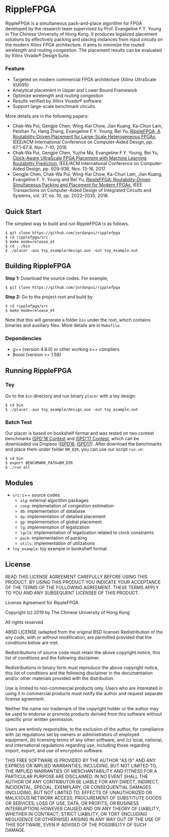 # RippleFPGA

RippleFPGA is a simultaneous pack-and-place algorithm for FPGA developed by the research team supervised by Prof. Evangeline F.Y. Young in The Chinese University of Hong Kong. 
It produces legalized placement solutions by effectively packing and placing instances from input circuits on the modern Xilinx FPGA architecture. 
It aims to minimize the routed wirelength and routing congestion. The placement results can be evaluated by Xilinx Vivado® Design Suite.
### Feature
* Targeted on modern commercial FPGA architecture (Xilinx UltraScale XU095)
* Analytical placement in Upper and Lower Bound Framework
* Optimize wirelength and routing congestion
* Results verified by Xilinx Vivado® software
* Support large-scale benchmark circuits
  
More details are in the following papers:
* Chak-Wa Pui, Gengjie Chen, Wing-Kai Chow, Jian Kuang, Ka-Chun Lam, Peishan Tu, Hang Zhang, Evangeline F.Y. Young, Bei Yu, [RippleFPGA: A Routability-Driven Placement for Large-Scale Heterogeneous FPGAs](http://ieeexplore.ieee.org/document/7827644/), 
IEEE/ACM International Conference on Computer-Aided Design, pp. 67:1-67:8, Nov. 7-10, 2016.
* Chak-Wa Pui, Gengjie Chen, Yuzhe Ma, Evangeline F.Y. Young, Bei Yu, [Clock-Aware UltraScale FPGA Placement with Machine Learning Routability Prediction](http://ieeexplore.ieee.org/document/8203880/), 
IEEE/ACM International Conference on Computer-Aided Design, pp. 929-936, Nov. 13-16, 2017.
* Gengjie Chen, Chak-Wa Pui, Wing-Kai Chow, Ka-Chun Lam, Jian Kuang, Evangeline F. Y. Young and Bei Yu, [RippleFPGA: Routability-Driven Simultaneous Packing and Placement for Modern FPGAs](http://ieeexplore.ieee.org/document/8122004/), 
IEEE Transactions on Computer-Aided Design of Integrated Circuits and Systems, vol. 37, no. 10, pp. 2022–2035, 2018.



## Quick Start

The simplest way to build and run RippleFPGA is as follows.
~~~
$ git clone https://github.com/jordanpui/ripplefpga
$ cd ripplefpga/src
$ make mode=release_mt
$ cd ../bin
$ ./placer -aux toy_example/design.aux -out toy_example.out
~~~

## Building RippleFPGA

**Step 1:** Download the source codes. For example,
~~~
$ git clone https://github.com/jordanpui/ripplefpga
~~~

**Step 2:** Go to the project root and build by
~~~
$ cd ripplefpga/src
$ make mode=release_mt
~~~

Note that this will generate a folder `bin` under the root, which contains binaries and auxiliary files.
More details are in `Makefile`.

### Dependencies

* g++ (version 4.8.0) or other working c++ compliers
* Boost (version >= 1.58)

## Running RippleFPGA

### Toy

Go to the `bin` directory and run binary `placer` with a toy design:
~~~
$ cd bin
$ ./placer -aux toy_example/design.aux -out toy_example.out
~~~

### Batch Test

Our placer is based on bookshelf format and was tested on two contest benchmarks [ISPD'16 Contest](http://www.ispd.cc/contests/16/) and [ISPD'17 Contest](http://www.ispd.cc/contests/17/), which can be downloaded via Dropbox ([ISPD16](https://www.dropbox.com/sh/9c74a6f4o0rrd2t/AAA3V_fiP15pV20fV62apLoqa?dl=0), [ISPD17](https://www.dropbox.com/sh/9aranna360wnez2/AABYc5n1Sak3AY3m25eJ7Nyka?dl=0)).
After download the benchmarks and place them under folder `BM_DIR`, you can use our script `run.sh`:
~~~
$ cd bin
$ export BENCHMARK_PATH=BM_DIR
$ ./run all
~~~

## Modules

* `src`: c++ source codes
    * `alg`: external algorithm packages
    * `cong`: implemetation of congestion estimation
    * `db`: implementation of database
    * `dp`: implementation of detailed placement
    * `gp`: implementation of global placement
    * `lg`: implementation of legalization
    * `lgclk`: implementation of legailzation related to clock constraints
    * `pack`: implementation of packing
    * `utils`: implementation of utilizations
* `toy_example`: toy example in bookshelf format

## License
READ THIS LICENSE AGREEMENT CAREFULLY BEFORE USING THIS PRODUCT. BY USING THIS PRODUCT YOU INDICATE YOUR ACCEPTANCE OF THE TERMS OF THE FOLLOWING AGREEMENT. THESE TERMS APPLY TO YOU AND ANY SUBSEQUENT LICENSEE OF THIS PRODUCT.



License Agreement for RippleFPGA



Copyright (c) 2019 by The Chinese University of Hong Kong



All rights reserved



ABSD LICENSE (adapted from the original BSD license) Redistribution of the any code, with or without modification, are permitted provided that the conditions below are met. 



Redistributions of source code must retain the above copyright notice, this list of conditions and the following disclaimer.



Redistributions in binary form must reproduce the above copyright notice, this list of conditions and the following disclaimer in the documentation and/or other materials provided with the distribution.



Use is limited to non-commercial products only. Users who are interested in using it in commercial products must notify the author and request separate license agreement.



Neither the name nor trademark of the copyright holder or the author may be used to endorse or promote products derived from this software without specific prior written permission.



Users are entirely responsible, to the exclusion of the author, for compliance with (a) regulations set by owners or administrators of employed equipment, (b) licensing terms of any other software, and (c) local, national, and international regulations regarding use, including those regarding import, export, and use of encryption software.



THIS FREE SOFTWARE IS PROVIDED BY THE AUTHOR "AS IS" AND ANY EXPRESS OR IMPLIED WARRANTIES, INCLUDING, BUT NOT LIMITED TO, THE IMPLIED WARRANTIES OF MERCHANTABILITY AND FITNESS FOR A PARTICULAR PURPOSE ARE DISCLAIMED. IN NO EVENT SHALL THE AUTHOR OR ANY CONTRIBUTOR BE LIABLE FOR ANY DIRECT, INDIRECT, INCIDENTAL, SPECIAL, EXEMPLARY, OR CONSEQUENTIAL DAMAGES (INCLUDING, BUT NOT LIMITED TO, EFFECTS OF UNAUTHORIZED OR MALICIOUS NETWORK ACCESS; PROCUREMENT OF SUBSTITUTE GOODS OR SERVICES; LOSS OF USE, DATA, OR PROFITS; OR BUSINESS INTERRUPTION) HOWEVER CAUSED AND ON ANY THEORY OF LIABILITY, WHETHER IN CONTRACT, STRICT LIABILITY, OR TORT (INCLUDING NEGLIGENCE OR OTHERWISE) ARISING IN ANY WAY OUT OF THE USE OF THIS SOFTWARE, EVEN IF ADVISED OF THE POSSIBILITY OF SUCH DAMAGE.
